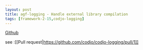 ```yaml
---
layout: post
title: agf-logging - Handle external library compilation
tags: [framework-2-15,codjo-logging]
---
```

<u>Github</u>

see :[[Pull request|https://github.com/codjo/codjo-logging/pull/1]]
